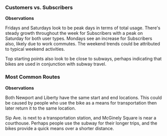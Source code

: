### Customers vs. Subscribers

**Observations**

Fridays and Saturdays look to be peak days in terms of total usage. There's steady growth throughout the week for Subscribers with a peak on Saturday for both user types. Mondays see an increase for Subscribers also, likely due to work commutes. The weekend trends could be attributed to typical weekend activities.

Top starting points also look to be close to subways, perhaps indicating that bikes are used in conjunction with subway travel. 

### Most Common Routes

**Observations**

Both Newport and Liberty have the same start and end locations. This could be caused by people who use the bike as a means for transportation then later return it to the same location. 

Sip Ave. is next to a transportation station, and McGinely Square is near a courthouse. Perhaps people use the subway for their longer trips, and the bikes provide a quick means over a shorter distance.